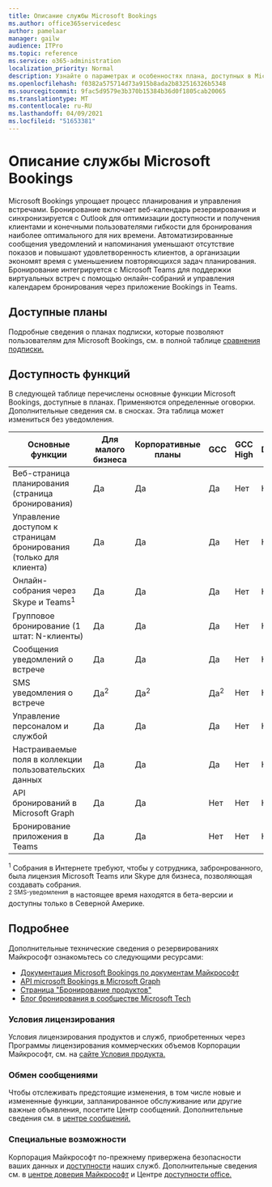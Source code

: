 ```yaml
---
title: Описание службы Microsoft Bookings
ms.author: office365servicedesc
author: pamelaar
manager: gailw
audience: ITPro
ms.topic: reference
ms.service: o365-administration
localization_priority: Normal
description: Узнайте о параметрах и особенностях плана, доступных в Microsoft Bookings.
ms.openlocfilehash: f0382a575714d73a915b8ada2b832516326b5348
ms.sourcegitcommit: 9fac5d9579e3b370b15384b36d0f1805cab20065
ms.translationtype: MT
ms.contentlocale: ru-RU
ms.lasthandoff: 04/09/2021
ms.locfileid: "51653381"
---
```

# <a name="microsoft-bookings-service-description"></a>Описание службы Microsoft Bookings

Microsoft Bookings упрощает процесс планирования и управления встречами. Бронирование включает веб-календарь резервирования и синхронизируется с Outlook для оптимизации доступности и получения клиентами и конечными пользователями гибкости для бронирования наиболее оптимального для них времени. Автоматизированные сообщения уведомлений и напоминания уменьшают отсутствие показов и повышают удовлетворенность клиентов, а организации экономят время с уменьшением повторяющихся задач планирования. Бронирование интегрируется с Microsoft Teams для поддержки виртуальных встреч с помощью онлайн-собраний и управления календарем бронирования через приложение Bookings in Teams.

## <a name="available-plans"></a>Доступные планы

Подробные сведения о планах подписки, которые позволяют пользователям для Microsoft Bookings, см. в полной таблице [сравнения подписки.](https://go.microsoft.com/fwlink/?linkid=2139145)

## <a name="feature-availability"></a>Доступность функций

В следующей таблице перечислены основные функции Microsoft Bookings, доступные в планах. Применяются определенные оговорки. Дополнительные сведения см. в сносках. Эта таблица может измениться без уведомления.

| Основные функции | Для малого бизнеса | Корпоративные планы | GCC | GCC High | DOD | Образование |
| --- | --- | --- | --- | --- | --- | --- |
| Веб-страница планирования (страница бронирования) | Да | Да | Да | Нет | Нет | Да |
| Управление доступом к страницам бронирования (только для клиента) | Да | Да | Да | Нет | Нет | Да |
| Онлайн-собрания через Skype и Teams<sup>1</sup> <br/> | Да | Да | Да | Нет | Нет | Да |
| Групповое бронирование (1 штат: N-клиенты) | Да | Да | Да | Нет | Нет | Да |
| Сообщения уведомлений о встрече | Да | Да | Да | Нет | Нет | Да |
| SMS уведомления о встрече | Да<sup>2</sup> <br/> | Да<sup>2</sup> <br/> | Да<sup>2</sup> <br/> | Нет | Нет | Да |
| Управление персоналом и службой | Да | Да | Да | Нет | Нет | Да |
| Настраиваемые поля в коллекции пользовательских данных | Да | Да | Да | Нет | Нет | Да |
| API бронирований в Microsoft Graph | Да | Да | Нет | Нет | Нет | Да |
| Бронирование приложения в Teams | Да | Да | Нет | Нет | Нет | Да |

<sup>1</sup> Собрания в Интернете требуют, чтобы у сотрудника, забронрованного, была лицензия Microsoft Teams или Skype для бизнеса, позволяющая создавать собрания.
<br/><sup>2 SMS-уведомления</sup> в настоящее время находятся в бета-версии и доступны только в Северной Америке.

## <a name="learn-more"></a>Подробнее

Дополнительные технические сведения о резервированиях Майкрософт ознакомьтесь со следующими ресурсами:

- [Документация Microsoft Bookings по документам Майкрософт](/microsoft-365/bookings/bookings-overview?view=o365-worldwide)
- [API microsoft Bookings в Microsoft Graph](/graph/api/resources/booking-api-overview?view=graph-rest-beta)
- [Страница "Бронирование продуктов"](https://www.microsoft.com/microsoft-365/business/scheduling-and-booking-app)
- [Блог бронирования в сообществе Microsoft Tech](https://techcommunity.microsoft.com/t5/microsoft-bookings-blog/bg-p/Office365BusinessAppsBlog)

### <a name="licensing-terms"></a>Условия лицензирования

Условия лицензирования продуктов и служб, приобретенных через Программы лицензирования коммерческих объемов Корпорации Майкрософт, см. на [сайте Условия продукта.](https://www.microsoft.com/microsoft-365)

### <a name="messaging"></a>Обмен сообщениями 

Чтобы отслеживать предстоящие изменения, в том числе новые и измененные функции, запланированное обслуживание или другие важные объявления, посетите Центр сообщений. Дополнительные сведения см. в [центре сообщений.](/microsoft-365/admin/manage/message-center)

### <a name="accessibility"></a>Специальные возможности

Корпорация Майкрософт по-прежнему привержена безопасности ваших данных и [доступности](https://www.microsoft.com/trust-center/compliance/accessibility) наших служб. Дополнительные сведения см. в [центре доверия Майкрософт](https://www.microsoft.com/trust-center) и Центре [доступности office.](https://support.office.com/article/ecab0fcf-d143-4fe8-a2ff-6cd596bddc6d)